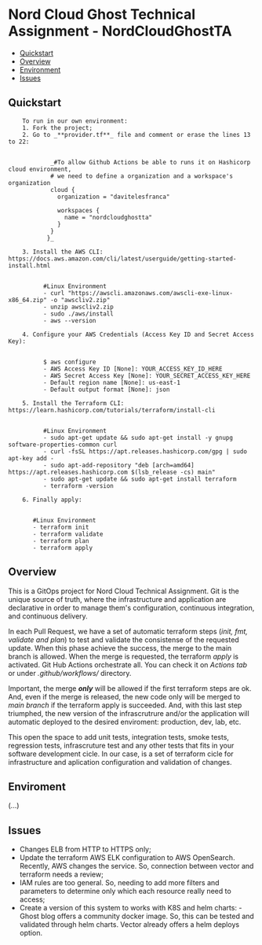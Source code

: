 # Nord Cloud Ghost Technical Assignment - NordCloudGhostTA

* [Quickstart](#quickstart)
* [Overview](#overview)
* [Environment](#environment)
* [Issues](#issues)

## Quickstart

        To run in our own environment:
        1. Fork the project;
        2. Go to _**provider.tf**_ file and comment or erase the lines 13 to 22:


                _#To allow Github Actions be able to runs it on Hashicorp cloud environment, 
                # we need to define a organization and a workspace's organization
                cloud {
                  organization = "davitelesfranca"

                  workspaces {
                    name = "nordcloudghostta"
                  }   
                } 
               }_

        3. Install the AWS CLI: https://docs.aws.amazon.com/cli/latest/userguide/getting-started-install.html


              #Linux Environment
              - curl "https://awscli.amazonaws.com/awscli-exe-linux-x86_64.zip" -o "awscliv2.zip"
              - unzip awscliv2.zip
              - sudo ./aws/install
              - aws --version

        4. Configure your AWS Credentials (Access Key ID and Secret Access Key):


              $ aws configure
              - AWS Access Key ID [None]: YOUR_ACCESS_KEY_ID_HERE
              - AWS Secret Access Key [None]: YOUR_SECRET_ACCESS_KEY_HERE
              - Default region name [None]: us-east-1
              - Default output format [None]: json

        5. Install the Terraform CLI: https://learn.hashicorp.com/tutorials/terraform/install-cli


              #Linux Environment
              - sudo apt-get update && sudo apt-get install -y gnupg software-properties-common curl
              - curl -fsSL https://apt.releases.hashicorp.com/gpg | sudo apt-key add -
              - sudo apt-add-repository "deb [arch=amd64] https://apt.releases.hashicorp.com $(lsb_release -cs) main"
              - sudo apt-get update && sudo apt-get install terraform
              - terraform -version

        6. Finally apply:


           #Linux Environment
           - terraform init
           - terraform validate
           - terraform plan
           - terraform apply
   
   
## Overview
This is a GitOps project for Nord Cloud Technical Assignment. Git is the unique source of truth, where the infrastructure and application are declarative in order to manage them's configuration, continuous integration, and continuous delivery.

In each Pull Request, we have a set of automatic terraform steps (_init, fmt, validate and plan_) to test and validate the consistense of the requested update. When this phase achieve the success, the merge to the main branch is allowed. When the merge is requested, the terraform _apply_ is activated. Git Hub Actions orchestrate all. You can check it on _Actions tab_ or under _.github/workflows/_ directory.

Important, the merge **_only_** will be allowed if the first terraform steps are ok. And, even if the merge is released, the new code only will be merged to _main branch_ if the terraform apply is succeeded. And, with this last step triumphed, the new version of the infrascrutrure and/or the application will automatic deployed to the desired enviroment: production, dev, lab, etc.

This open the space to add unit tests, integration tests, smoke tests, regression tests, infrascruture test and any other tests that fits in your software development cicle. In our case, is a set of terraform cicle for infrastructure and aplication configuration and validation of changes.

## Enviroment
(...)
                
## Issues
- Changes ELB from HTTP to HTTPS only;
- Update the terraform AWS ELK configuration to AWS OpenSearch. Recently, AWS changes the service. So, connection between vector and terraform needs a review;
- IAM rules are too general. So, needing to add more filters and parameters to determine only which each resource really need to access;
- Create a version of this system to works with K8S and helm charts:
        - Ghost blog offers a community docker image. So, this can be tested and validated through helm charts. Vector already offers a helm deploys option.
      
